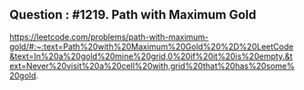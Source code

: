 ## Question : #1219. Path with Maximum Gold <br> 
https://leetcode.com/problems/path-with-maximum-gold/#:~:text=Path%20with%20Maximum%20Gold%20%2D%20LeetCode&text=In%20a%20gold%20mine%20grid,0%20if%20it%20is%20empty.&text=Never%20visit%20a%20cell%20with,grid%20that%20has%20some%20gold.
